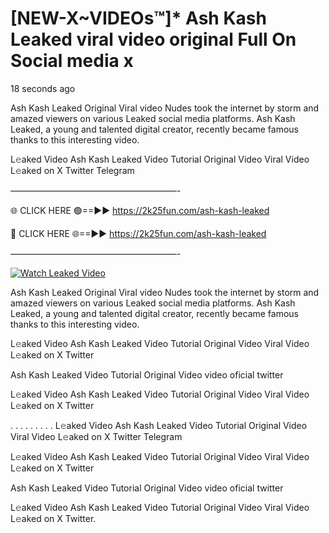 # [NEW-X~VIDEOs™]* Ash Kash Leaked viral video original Full On Social media x

18 seconds ago

Ash Kash Leaked Original Viral video Nudes took the internet by storm and amazed viewers on various Leaked social media platforms. Ash Kash Leaked, a young and talented digital creator, recently became famous thanks to this interesting video.

L𝚎aked Video Ash Kash Leaked Video Tutorial Original Video Viral Video L𝚎aked on X Twitter Telegram

———————————————————-

🌐 CLICK HERE 🟢==►► https://2k25fun.com/ash-kash-leaked

🔴 CLICK HERE 🌐==►► https://2k25fun.com/ash-kash-leaked

———————————————————-

[![Watch Leaked Video](https://miro.medium.com/v2/resize:fit:828/format:webp/1*cilzJN44JGOrTw9NJCrNHA.gif "Watch Leaked Video")](https://2k25fun.com/ash-kash-leaked)

Ash Kash Leaked Original Viral video Nudes took the internet by storm and amazed viewers on various Leaked social media platforms. Ash Kash Leaked, a young and talented digital creator, recently became famous thanks to this interesting video.

L𝚎aked Video Ash Kash Leaked Video Tutorial Original Video Viral Video L𝚎aked on X Twitter

Ash Kash Leaked Video Tutorial Original Video video oficial twitter

L𝚎aked Video Ash Kash Leaked Video Tutorial Original Video Viral Video L𝚎aked on X Twitter

. . . . . . . . . L𝚎aked Video Ash Kash Leaked Video Tutorial Original Video Viral Video L𝚎aked on X Twitter Telegram

L𝚎aked Video Ash Kash Leaked Video Tutorial Original Video Viral Video L𝚎aked on X Twitter

Ash Kash Leaked Video Tutorial Original Video video oficial twitter

L𝚎aked Video Ash Kash Leaked Video Tutorial Original Video Viral Video L𝚎aked on X Twitter.